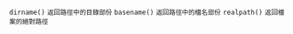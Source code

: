 `dirname()` <small>返回路徑中的目錄部份</small>
`basename()` <small>返回路徑中的檔名部份</small>
`realpath()` <small>返回檔案的絕對路徑</small>